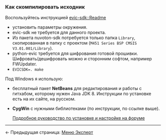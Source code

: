 ### Как скомпилировать исходник

Воспользуйтесь инструкцией [evic-sdk::Readme](https://github.com/ReservedField/evic-sdk/blob/master/README.md)

  * установить параметры окружения.
  * evic-sdk не требуется для данного проекта.
  * Из пакета nuvoton-sdk потребуется только папка ```Library```, скопированная в папку с проектом (```M451 Series BSP CMSIS V3.01.001/Library```).
  * python-evic требуется для шифрования готовой прошивки. Шифровать/дешифровать можно и сторонним софтом, например FWUpdater.
  * ```EVICSDK=. make```
  

Под Windows я использую:  
- бесплатный пакет **NetBeans** для редактирования и работы с гитхабом, которому нужен Java JDK 8. Инструкции по установке есть на их сайте, на русском.  
- **CygWin** с нужными библиотеками (по инструкции, по ссылке выше).

	[Подробное руководство по установке и настройке на форуме ](http://www.ecigtalk.ru/forum/f16/t171403.html)

-----

← Предыдущая страница: [Меню Эксперт ](expert_ru.md)

